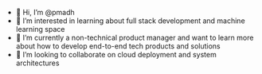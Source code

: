 - 👋 Hi, I’m @pmadh
- 👀 I’m interested in learning about full stack development and machine learning space
- 🌱 I’m currently a non-technical product manager and want to learn more about how to develop end-to-end tech products and solutions
- 💞️ I’m looking to collaborate on cloud deployment and system architectures

<!---
pmadh/pmadh is a ✨ special ✨ repository because its `README.md` (this file) appears on your GitHub profile.
You can click the Preview link to take a look at your changes.
--->

